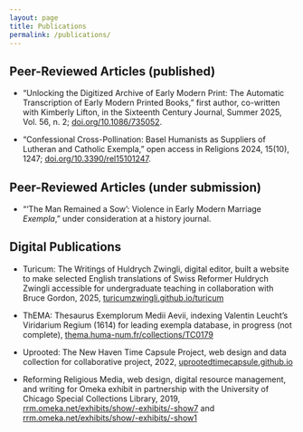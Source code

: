 ```yaml
---
layout: page
title: Publications
permalink: /publications/
---
```


## Peer-Reviewed Articles (published)

- “Unlocking the Digitized Archive of Early Modern Print: The Automatic Transcription of Early Modern Printed Books,” first author, co-written with Kimberly Lifton, in the Sixteenth Century Journal, Summer 2025, Vol. 56, n. 2; [doi.org/10.1086/735052](https:doi.org/10.1086/735052).

- “Confessional Cross-Pollination: Basel Humanists as Suppliers of Lutheran and Catholic Exempla,” open access in Religions 2024, 15(10), 1247; [doi.org/10.3390/rel15101247](https:doi.org/10.3390/rel15101247).

## Peer-Reviewed Articles (under submission)
- “‘The Man Remained a Sow’: Violence in Early Modern Marriage _Exempla_,” under consideration at a history journal.

## Digital Publications
- Turicum: The Writings of Huldrych Zwingli, digital editor, built a website to make selected English translations of Swiss Reformer Huldrych Zwingli accessible for undergraduate teaching in collaboration with Bruce Gordon, 2025, [turicumzwingli.github.io/turicum](https://turicumzwingli.github.io/turicum)

- ThEMA: Thesaurus Exemplorum Medii Aevii, indexing Valentin Leucht’s Viridarium Regium (1614) for leading exempla database, in progress (not complete), [thema.huma-num.fr/collections/TC0179](https://thema.huma-num.fr/collections/TC0179)
  
- Uprooted: The New Haven Time Capsule Project, web design and data collection for collaborative project, 2022, [uprootedtimecapsule.github.io](https://uprootedtimecapsule.github.io)
  
- Reforming Religious Media, web design, digital resource management, and writing for Omeka exhibit in partnership with the University of Chicago Special Collections Library, 2019, [rrm.omeka.net/exhibits/show/-exhibits/-show7](https://rrm.omeka.net/exhibits/show/-exhibits/-show7) and [rrm.omeka.net/exhibits/show/-exhibits/-show1](https://rrm.omeka.net/exhibits/show/-exhibits/-show1)
